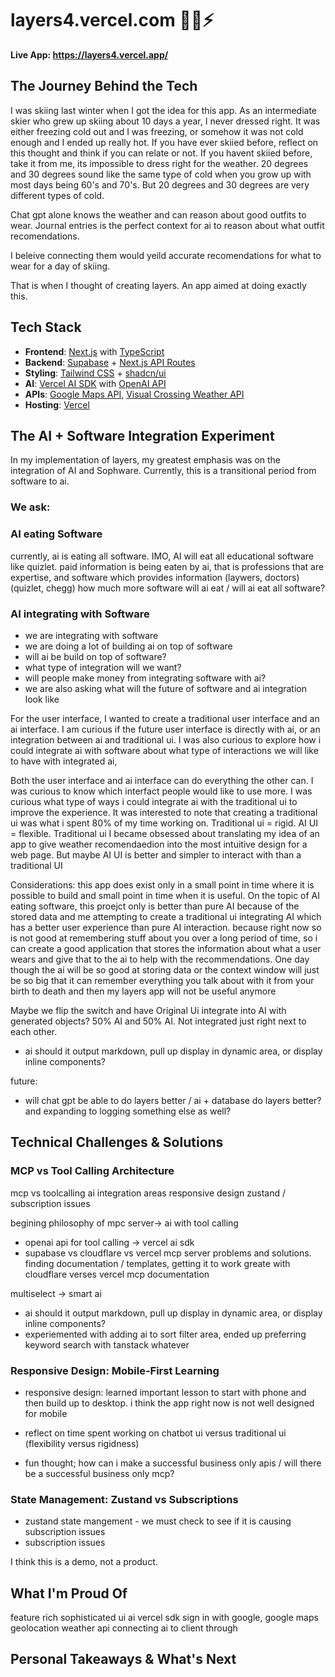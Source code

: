 # layers4.vercel.com 👕🎿⚡

**Live App: https://layers4.vercel.app/**

## The Journey Behind the Tech

I was skiing last winter when I got the idea for this app. As an intermediate skier who grew up skiing about 10 days a year, I never dressed right. It was either freezing cold out and I was freezing, or somehow it was not cold enough and I ended up really hot. If you have ever skiied before, reflect on this thought and think if you can relate or not. If you havent skiied before, take it from me, its impossible to dress right for the weather. 20 degrees and 30 degrees sound like the same type of cold when you grow up with most days being 60's and 70's. But 20 degrees and 30 degrees are very different types of cold.

Chat gpt alone knows the weather and can reason about good outfits to wear. 
Journal entries is the perfect context for ai to reason about what outfit recomendations. 

I beleive connecting them would yeild accurate recomendations for what to wear for a day of skiing.

That is when I thought of creating layers. An app aimed at doing exactly this.

## Tech Stack
- **Frontend**: [Next.js](https://nextjs.org/) with [TypeScript](https://www.typescriptlang.org/)
- **Backend**: [Supabase](https://supabase.com/) + [Next.js API Routes](https://nextjs.org/docs/pages/building-your-application/routing/api-routes)
- **Styling**: [Tailwind CSS](https://tailwindcss.com/) + [shadcn/ui](https://ui.shadcn.com/)
- **AI**: [Vercel AI SDK](https://sdk.vercel.ai/) with [OpenAI API](https://openai.com/api/)
- **APIs**: [Google Maps API](https://developers.google.com/maps), [Visual Crossing Weather API](https://www.visualcrossing.com/weather-api/)
- **Hosting**: [Vercel](https://vercel.com/)

## The AI + Software Integration Experiment
In my implementation of layers, my greatest emphasis was on the integration of AI and Sophware. Currently, this is a transitional period from software to ai. 
### We ask: 
### AI eating Software
currently, ai is eating all software. IMO, AI will eat all educational software like quizlet. paid information is being eaten by ai, that is professions that are expertise, and software which provides information (laywers, doctors) (quizlet, chegg) how much more software will ai eat / will ai eat all software?
### AI integrating with Software
- we are integrating with software
- we are doing a lot of building ai on top of software
- will ai be build on top of software? 
- what type of integration will we want?
- will people make money from integrating software with ai?
- we are also asking what will the future of software and ai integration look like

For the user interface, I wanted to create a traditional user interface and an ai interface. I am curious if the future user interface is directly with ai, or an integration between ai and traditional ui. I was also curious to explore how i could integrate ai with software
about what type of interactions we will like to have with integrated ai, 

Both the user interface and ai interface can do everything the other can. 
I was curious to know which interfact people would like to use more.
I was curious what type of ways i could integrate ai with the traditional ui to improve the experience.
It was interested to note that creating a traditional ui was what i spent 80% of my time working on. Traditional ui = rigid. AI UI = flexible. Traditional ui I became obsessed about translating my idea of an app to give weather recomendaedion into the most intuitive design for a web page. But maybe AI UI is better and simpler to interact with than a traditional UI

Considerations: this app does exist only in a small point in time where it is possible to build and small point in time when it is useful. On the topic of AI eating software, this proejct only is better than pure AI because of the stored data and me attempting to create a traditional ui integrating AI which has a better user experience than pure AI interaction.
because right now so is not good at remembering stuff about you over a long period of time, so i can create a good application that stores the information about what a user wears and give that to the ai to help with the recommendations. One day though the ai will be so good at storing data or the context window will just be so big that it can remember everything you talk about with it from your birth to death and then my layers app will not be useful anymore

Maybe we flip the switch and have Original Ui integrate into AI with generated objects? 50% AI and 50% AI. Not integrated just right next to each other.

- ai should it output markdown, pull up display in dynamic area, or display inline components?

future:
- will chat gpt be able to do layers better / ai + database do layers better? and expanding to logging something else as well?






## Technical Challenges & Solutions

### MCP vs Tool Calling Architecture
mcp vs toolcalling
ai integration areas
responsive design
zustand / subscription issues


begining philosophy of mpc server-> ai with tool calling
- openai api for tool calling -> vercel ai sdk
- supabase vs cloudflare vs vercel mcp server problems and solutions. finding documentation / templates, getting it to work greate with cloudflare verses vercel mcp documentation

multiselect -> smart ai
- ai should it output markdown, pull up display in dynamic area, or display inline components?
- experiemented with adding ai to sort filter area, ended up preferring keyword search with tanstack whatever

### Responsive Design: Mobile-First Learning
- responsive design: learned important lesson to start with phone and then build up to desktop. i think the app right now is not well designed for mobile



- reflect on time spent working on chatbot ui versus traditional ui (flexibility versus rigidness)
- fun thought; how can i make a successful business only apis / will there be a successful business only mcp?

### State Management: Zustand vs Subscriptions
- zustand state mangement - we must check to see if it is causing subscription issues
- subscription issues


I think this is a demo, not a product. 





## What I'm Proud Of
feature rich sophisticated ui
ai vercel sdk
sign in with google, google maps geolocation
weather api
connecting ai to client through



## Personal Takeaways & What's Next
